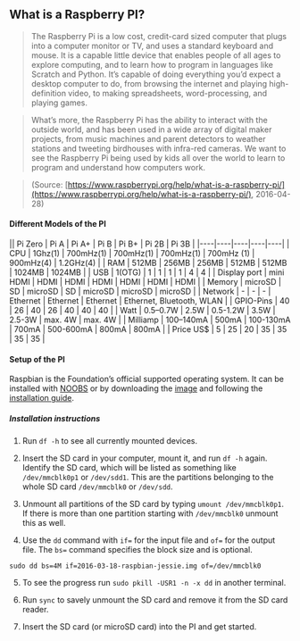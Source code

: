 ## What is a Raspberry PI?

>The Raspberry Pi is a low cost, credit-card sized computer that plugs into a computer monitor or TV, and uses a standard keyboard and mouse. It is a capable little device that enables people of all ages to explore computing, and to learn how to program in languages like Scratch and Python. It’s capable of doing everything you’d expect a desktop computer to do, from browsing the internet and playing high-definition video, to making spreadsheets, word-processing, and playing games.

>What’s more, the Raspberry Pi  has the ability to interact with the outside world, and has been used in a wide array of digital maker projects, from music machines and parent detectors to weather stations and tweeting birdhouses with infra-red cameras. We want to see the Raspberry Pi being used by kids all over the world to learn to program and understand how computers work.

>(Source: [https://www.raspberrypi.org/help/what-is-a-raspberry-pi/](https://www.raspberrypi.org/help/what-is-a-raspberry-pi/), 2016-04-28)

#### Different Models of the PI

||   Pi Zero  |   Pi A  | Pi A+   |  Pi B  |   Pi B+ | Pi 2B   | Pi 3B |
|----|----|----|----|----|
| CPU | 1Ghz(1) | 700mHz(1) | 700mHz(1) | 700mHz(1) | 700mHz (1)  | 900mHz(4) | 1.2GHz(4) |
| RAM | 512MB | 256MB | 256MB | 512MB | 512MB | 1024MB | 1024MB |
| USB | 1(OTG) | 1 | 1 | 1 | 1 | 4 | 4 |
| Display port | mini HDMI | HDMI | HDMI | HDMI | HDMI | HDMI | HDMI |
| Memory | microSD | SD | microSD | SD | microSD | microSD | microSD |
| Network | - | - | - | Ethernet | Ethernet | Ethernet | Ethernet, Bluetooth, WLAN |
| GPIO-Pins | 40 | 26 | 40 | 26 | 40 | 40 | 40 |
| Watt | 0.5–0.7W | 2.5W | 0.5-1.2W | 3.5W | 2.5-3W | max. 4W | max. 4W |
| Milliamp | 100–140mA | 500mA | 100-130mA | 700mA | 500-600mA | 800mA | 800mA |
| Price US$ | 5 | 25 | 20 | 35 | 35 | 35 | 35 |

#### Setup of the PI

Raspbian is the Foundation’s official supported operating system. It can be installed with [NOOBS](https://www.raspberrypi.org/downloads/noobs/) or by downloading the [image](https://www.raspberrypi.org/downloads/raspbian/) and following the [installation guide](https://www.raspberrypi.org/documentation/installation/installing-images/README.md).

##### Installation instructions

1) Run `df -h` to see all currently mounted devices.

2) Insert the SD card in your computer, mount it, and run `df -h` again. Identify the SD card, which will be listed as something like `/dev/mmcblk0p1` or `/dev/sdd1`. This are the partitions belonging to the whole SD card `/dev/mmcblk0` or `/dev/sdd`.

3) Unmount all partitions of the SD card by typing `umount /dev/mmcblk0p1`. If there is more than one partition starting with `/dev/mmcblk0` unmount this as well.

4) Use the `dd` command with `if=` for the input file and `of=` for the output file. The `bs=` command specifies the block size and is optional.

```
sudo dd bs=4M if=2016-03-18-raspbian-jessie.img of=/dev/mmcblk0
```
5) To see the progress run `sudo pkill -USR1 -n -x dd` in another terminal.

6) Run `sync` to savely unmount the SD card and remove it from the SD card reader.

7) Insert the SD card (or microSD card) into the PI and get started. 

